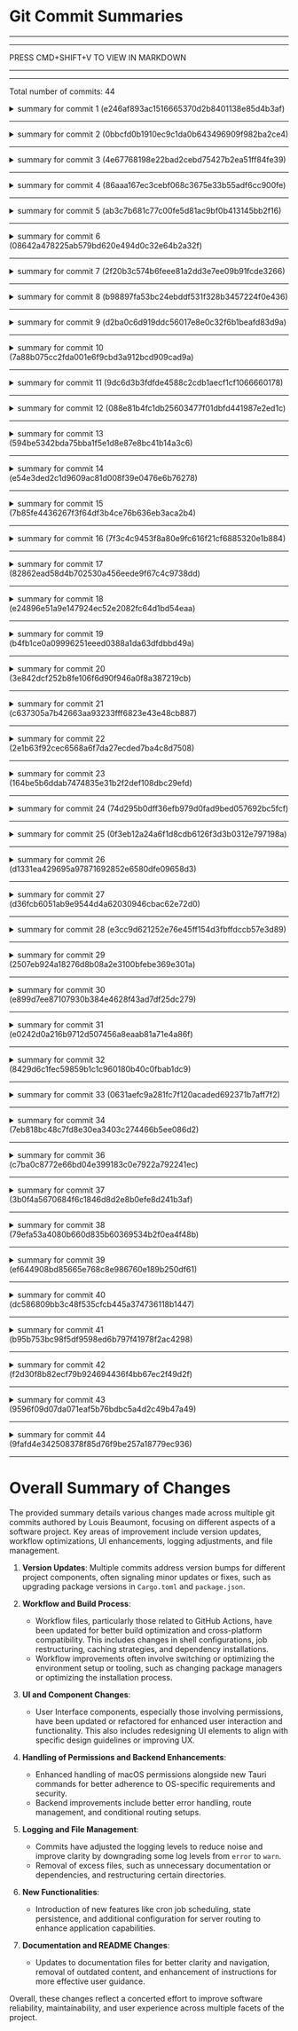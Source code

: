 # Git Commit Summaries

-----------------------------------------------------------------------
-----------------------------------------------------------------------
 
PRESS CMD+SHIFT+V TO VIEW IN MARKDOWN
 
_______________________________________________________________________
-----------------------------------------------------------------------
Total number of commits: 44

<details>
<summary>summary for commit 1 (e246af893ac1516665370d2b8401138e85d4b3af)</summary>

The commit `e246af893ac1516665370d2b8401138e85d4b3af` by Louis Beaumont updates the version of `@screenpipe/js` from `0.1.2` to `0.1.3` across several `package.json` files in different directories. Specifically, the version bump appears in the dependencies of the following packages:

1. `pipe-anthropic-computer-use-meeting-assistant`
2. `pipe-email-exa-search`
3. `pipe-llama32-comment-linear-while-you-work`
4. `pipe-notion-table-logs`
5. `pipe-obsidian-time-logs` (upgraded from `0.1.1` to `0.1.3`)
6. `pipe-post-questions-on-reddit`
7. `pipe-screen-time-storyteller`

Additionally, in the `screenpipe-js/main.ts` file, changes were made to improve the way the configuration path is determined. The path now falls back to the current directory if environment variables are not set. The version of `@screenpipe/js` was updated to `0.1.3` in its own `package.json` file as well.
</details>

------------------------------------------------------------------------

<details>
<summary>summary for commit 2 (0bbcfd0b1910ec9c1da0b643496909f982ba2ce4)</summary>

This commit, authored by Louis Beaumont, updates the `create-pipe` script in the `screenpipe-js` project to include more detailed instructions on how to run the project. Specifically, the instructions now highlight alternative commands for using different package managers, such as `npm`, `pnpm`, and `yarn`, in addition to `bun`. The changes are as follows:

1. In `index.ts`, updated the console instructions during the `main` function:
   - Added comments instructing users that instead of `bun install`, they can use `npm install`, `pnpm install`, or `yarn install`.
   - Similar instructions were added for `bun dev`, suggesting alternatives like `npm run dev`, `pnpm dev`, or `yarn dev`.
   - For `bun run pipe.ts`, suggested alternatives like `npm run pipe.ts`, `pnpm pipe.ts`, or `yarn pipe.ts`.

2. In `package.json`, the version was incremented from `0.0.7` to `0.0.8`.
</details>

------------------------------------------------------------------------

<details>
<summary>summary for commit 3 (4e67768198e22bad2cebd75427b2ea51ff84fe39)</summary>

This commit, authored by Louis Beaumont on December 7, 2024, involves a series of changes focused on fixing database migrations and incrementing the version of a package. Here is a summary of the changes:

1. **Version Update**:
   - The version of the `screenpipe-app` package in `Cargo.toml` is updated from `0.14.31` to `0.14.32`.

2. **Database Migration Changes**:
   - The database migration handling in `screenpipe-server/src/db.rs` was modified to simplify error handling and introduce a new method for migration. The specific change involves setting `ignore_missing` to `true` in the migration setup, removing the manual error handling for a known migration mismatch.

3. **Migration Files Updated**:
   - Two migration files were removed:
     - `20241110041538_add_speaker_id_to_transcription.sql` and `20241126220600_ensure_speaker_id_column.sql`
     - These files previously attempted to add a `speaker_id` column to the `audio_transcriptions` table by checking if the column existed before performing the alter operation.

4. **Migration Files Added**:
   - A new migration file `20241127172038_create_speaker_id_col_final.sql` was introduced. It creates a new table `audio_transcriptions_new`, migrates data from `audio_transcriptions` with a new `speaker_id` column set to `NULL`, and then renames the new table to replace the old one.
   - Another new migration file `20241127220428_add_hallucination_column.sql` was added to introduce a new `hallucination` column to the `speakers` table, defaulting to `FALSE`.

Overall, these changes consolidate the migration process by eliminating previously existing checks and restructuring how the `speaker_id` column is added, along with introducing a new column for tracking hallucinations in the `speakers` table.
</details>

------------------------------------------------------------------------

<details>
<summary>summary for commit 4 (86aaa167ec3cebf068c3675e33b55adf6cc900fe)</summary>

The commit made by Louis Beaumont introduces several changes to the `screenpipe-app` project aimed at enhancing the functionality and correcting issues in the application's meeting page and health audio status:

1. **Meeting History Component (`meeting-history.tsx`):**
   - Removed an unnecessary newline in the code.
   - Modified the `onClick` event for opening dialogs to prevent default actions and event propagation, ensuring proper execution.
   - Changed `<p>` elements to `<span>` elements for text, possibly to modify styling or resolve layout issues.

2. **Settings Component (`settings.tsx`):**
   - Updated the `<Dialog>` component to reload the window when the dialog closes.
   - Improved event handling for the settings menu items by preventing default actions.

3. **Package Version Update (`Cargo.toml` and `Cargo.lock`):**
   - Bumped the package version of `screenpipe-app` from `0.14.30` to `0.14.31` to reflect the changes.

4. **Server Health Check (`server.rs`):**
   - Addressed an issue in the health check by correctly retrieving and utilizing the `audio` timestamp.
   - Simplified the user guidance message when the application encounters errors by directing users to contact support via Discord instead of providing detailed troubleshooting steps. 

Overall, the changes aim to enhance user interface interaction, update the application version, and streamline the troubleshooting process.
</details>

------------------------------------------------------------------------

<details>
<summary>summary for commit 5 (ab3c7b681c77c00fe5d81ac9bf0b413145bb2f16)</summary>

The git commit consists of the following changes:

1. **Workflow Update**: In the GitHub Actions workflow file located at `.github/workflows/release-app.yml`, the command for installing `wget` has been updated. Previously, `winget install --silent GnuWin32.Wget` was used, and it has now been replaced with `choco install wget -y`, switching the package manager from Winget to Chocolatey for the `wget` installation.

2. **Version Bump**: In the `Cargo.toml` file located at `screenpipe-app-tauri/src-tauri/Cargo.toml`, the version of the `screenpipe-app` package has been incremented from `0.14.29` to `0.14.30`. This typically indicates a small update or patch in the application without breaking changes.
</details>

------------------------------------------------------------------------

<details>
<summary>summary for commit 6 (08642a478225ab579bd620e494d0c32e64b2a32f)</summary>

The commit made several updates and changes primarily to the documentation for a project related to plugins, as well as some alterations to the codebase. Here's a summary:

1. **Documentation Updates:**
   - Enhanced descriptions for UI-based plugins, emphasizing the use of NextJS for user interaction.
   - Expanded the section for developers to highlight "zero infrastructure" benefits, such as having access to authentication tokens, and refined the description of APIs available.
   - Revised descriptions of existing plugins to better reflect automation and AI integrations, particularly in business and product management contexts.
   - Provided both JS and Rust implementations for certain functionalities with corresponding links.
   - Added reference to experimental Vercel-like cron jobs for NextJS pipes.
  
2. **Code Changes:**
   - Removed a function `extractJsonFromLlmResponse` from the file `main.ts`. This function was responsible for cleaning and parsing JSON data from LLM responses, but has now been deleted.

Overall, the commit focuses on improving and updating documentation for clarity and completeness, while simplifying the codebase by removing unused or unnecessary code.
</details>

------------------------------------------------------------------------

<details>
<summary>summary for commit 7 (2f20b3c574b6feee81a2dd3e7ee09b91fcde3266)</summary>

The commit made by Louis Beaumont on December 6, 2024, adds a new Chinese documentation file named `README-zh_CN.md` to the project. This file serves as an alternate README in Simplified Chinese, providing information about the project and how to get started with it, including features, installation instructions, usage, plugin creation, and contribution guidelines.

Additionally, the existing `README.md` file was updated to include links at the top for navigating between the English and Chinese versions of the documentation.
</details>

------------------------------------------------------------------------

<details>
<summary>summary for commit 8 (b98897fa53bc24ebddf531f328b3457224f0e436)</summary>

The git commit with hash `b98897fa53bc24ebddf531f328b3457224f0e436`, authored by Louis Beaumont, includes several changes aimed at fixing issues related to the loom button and Windows build for the `release-app`. Specifically:

1. **Workflow Updates**: 
   - The GitHub Actions workflow file `release-app.yml` was modified to update how `wget` is installed on Windows. Now, `winget` is used to install `wget` silently, replacing the previous method of manual downloading. The pre-build script is unified for both Windows and non-Windows after this change.

2. **Code Improvements and Refactoring**:
   - In `providers.tsx`, the `Providers` component is now wrapped in a `forwardRef`, and its display name is set for better debugging and readability.
   - A console log typo was corrected in `notification-handler.tsx` from "notification permission" to "ission".
   - In `pipe-store.tsx`, logic was added to handle loom subscription checks before enabling a specific pipe, and there was a minor UI adjustment by removing the `size="icon"` attribute.

3. **Subscription Logic**:
   - The `StripeSubscriptionButton` component has enhanced logic to check for user subscriptions using `checkLoomSubscription`. The button is now conditionally rendered based on subscription status, and the text is simplified.

4. **Console Log Cleanup**:
   - Removed some diagnostic console log statements across various files to clean up the code.

5. **Dependency and Version Updates**:
   - The version of the package `screenpipe-app` was incremented, reflected in `Cargo.lock` updated from `0.14.27` to `0.14.28` and `Cargo.toml` from `0.14.28` to `0.14.29`.

This set of changes improves the build process on Windows, enhances the subscription logic, performs code cleanup, and updates the application version.
</details>

------------------------------------------------------------------------

<details>
<summary>summary for commit 9 (d2ba0c6d919ddc56017e8e0c32f6b1beafd83d9a)</summary>

The commit introduces a new feature for handling cron job execution timing in a manner similar to Vercel's approach, specifically by persisting state to disk. The changes include:

1. **Addition of Functions**:
   - `get_last_cron_execution`: This function retrieves the last execution time of a cron job from a persisted state file (`.cron_state.json`). It returns this time as a `SystemTime` if it exists.
   - `save_cron_execution`: This function saves the current time as the last execution time of a cron job into the state file, ensuring the cron state is up-to-date.

2. **Enhancements in `run_cron_schedule`**:
   - The function now retrieves the pipe directory for state persistence and fetches the last execution time.
   - It updates logic to calculate the next scheduled run based on the last execution time, allowing for more accurate scheduling.

3. **Testing Enhancements**:
   - Added new tests to verify cron state persistence:
     - `test_cron_state_persistence` tests saving and reading execution times.
     - `test_cron_scheduling` simulates cron job execution timing and verifies correct scheduling intervals.
     - `test_cron_recovery_after_restart` ensures that cron jobs can accurately recover their schedule after a restart by checking the previously persisted execution time.

These changes improve the cron scheduling system by making it resilient to restarts and ensuring accurate timing through state persistence.
</details>

------------------------------------------------------------------------

<details>
<summary>summary for commit 10 (7a88b075cc2fda001e6f9cbd3a912bcd909cad9a)</summary>

The commit with hash `7a88b075cc2fda001e6f9cbd3a912bcd909cad9a` by Louis Beaumont on December 6, 2024, makes adjustments to the `release-app.yml` GitHub workflow file to improve the process on Windows. Specifically:

1. Unnecessary trailing spaces were removed from several lines, which helps in maintaining a cleaner code style.

2. The section for installing `wget` was updated:
   - Previously, `wget` was installed using Chocolatey. This involved setting the execution policy, downloading the Chocolatey install script, and then using Chocolatey to install `wget`.
   - The update replaces this with a direct download of `wget` from a specific URL (`https://eternallybored.org/misc/wget/1.21.4/64/wget.exe`) using a WebClient in PowerShell. The downloaded `wget` executable is saved directly to `C:\Windows\System32\wget.exe`.

These changes streamline the installation of `wget` by removing the dependence on Chocolatey, possibly reducing setup time and potential issues related to Chocolatey installation.
</details>

------------------------------------------------------------------------

<details>
<summary>summary for commit 11 (9dc6d3b3fdfde4588c2cdb1aecf1cf1066660178)</summary>

The commit with hash `9dc6d3b3fdfde4588c2cdb1aecf1cf1066660178` adds a feature to implement Vercel-like cron job capabilities in the Next.js handling of the `pipes` module within the `screenpipe-core` project.

### Changes Made:
1. **Dependencies:**
   - Added two new dependencies in `Cargo.toml`: `cron` (for scheduling) version `0.13.0` and `chrono` (for date and time handling) version `0.4.38`.

2. **Code Enhancements:**
   - Introduced a function to generate a secure random secret for cron jobs.
   - Inside the existing function that handles Next.js pipes, additional logic was added to:
     - Check for cron jobs (`crons`) in the configuration.
     - Generate and store a `CRON_SECRET`.
     - Validate the cron job schedule format.
     - Use `tokio` asynchronous tasks to schedule and execute the cron jobs based on the defined schedule.
   - Implemented `run_cron_schedule`, an asynchronous function that:
     - Waits until the next scheduled time.
     - Executes an HTTP GET request with an authorization header to a given path using the cron schedule.

3. **Cron Job Execution:**
   - The cron job execution is handled in an asynchronous loop that:
     - Calculates the time until the next scheduled execution.
     - Logs the execution attempt.
     - Sends a request to the specified endpoint and handles errors if they occur.

### Summary:
This update implements support for cron jobs within the Next.js handling in the `pipes` module, allowing for server-side scheduled tasks using cron-like expressions. It uses the `cron` and `chrono` crates for schedule parsing and timing and performs execution tasks asynchronously with the `tokio` runtime.
</details>

------------------------------------------------------------------------

<details>
<summary>summary for commit 12 (088e81b4fc1db25603477f01dbfd441987e2ed1c)</summary>

This commit involves several updates and fixes across different components of a GitHub project, focusing on the "release-app" workflow and the "screenpipe-app-tauri" application. 

1. **GitHub Workflow Update**: 
   - The `release-app.yml` GitHub Actions workflow now includes separate steps for running a script (`pre_build.js`) on Windows and non-Windows platforms. 
   - For Windows, it installs `wget` via Chocolatey and executes the script with modified environment settings.

2. **Header Component Adjustments**: 
   - In `header.tsx`, a new icon `User` from `lucide-react` is imported and used in place of the `Avatar` component for user menu buttons. 
   - Some CSS classes for button styling have been slightly adjusted.

3. **Pipe Store Component Refactor**: 
   - The `pipe-store.tsx` component now uses HTTP requests instead of the `Command.sidecar` for operations like listing, downloading, updating, and toggling pipes.
   - The REST API endpoints are utilized to interact with the backend (`localhost:3030`) for better maintainability and flexibility.
   - Additional error handling is implemented for user actions such as downloading or enabling pipes.

4. **Version Increment**:
   - The application's version is updated from `0.14.27` to `0.14.28` in the `Cargo.toml` and from `0.14.26` to `0.14.27` in `Cargo.lock`.

5. **Cargo Dependencies Reorganization**:
   - Some dependencies have been shifted around within `Cargo.toml`, moving those related to permissions hacks (e.g., `scap`, `nokhwa-bindings-macos`, `tauri-nspanel`) under specific target configurations.

Overall, these changes aim to improve the build process, refactor existing code for better readability and maintainability, and increment the application version to reflect these updates.
</details>

------------------------------------------------------------------------

<details>
<summary>summary for commit 13 (594be5342bda75bba1f5e1d8e87e8bc41b14a3c6)</summary>

The git commit made by Louis Beaumont on December 6, 2024, involves the following changes:

1. **Deletion of Documents**:
   - Two files, `README-ja_JP.md` (Japanese) and `README-zh_CN.md` (Simplified Chinese), have been deleted entirely from the repository.

2. **Modification of README.md**:
   - The language selection links at the top, specifically the links to the deleted Japanese and Chinese README files, have been removed from `README.md`.

3. **Modifications in the Documentation**:
   - In `content/docs/pages/docs/getting-started.mdx`, the onboarding link was updated by removing the explicit path reference (`/onboarding`) and simplifying it to just `https://screenpi.pe`.
   - In `content/docs/pages/index.mdx`, an embedded YouTube video iframe and a link to "Download Desktop App" were removed. The document now includes information without the video and streamlines the next steps to getting started, plugins, and examples.

4. **Update in Obsidian Plugin Archive**:
   - In `pipes/archive/meeting-summaries-in-obsidian/README.md`, the link for getting the example has been updated by simplifying the URL, removing the `/onboarding` suffix.

These changes likely aim to remove outdated localized documentation and streamline user access to the desktop app and associated resources.
</details>

------------------------------------------------------------------------

<details>
<summary>summary for commit 14 (e54e3ded2c1d9609ac81d008f39e0476e6b76278)</summary>

The commit made by Louis Beaumont on December 6, 2024, addressed a specific issue within the `screenpipe` application. Here's a summary of the changes:

1. **Version Update:**
   - The version of `screenpipe-app` was incremented from `0.14.26` to `0.14.27` in the `Cargo.toml` file located in `screenpipe-app-tauri/src-tauri`.

2. **Code Changes in Pipe Configuration:**
   - In `screenpipe-core/src/pipes.rs`, a fix was made to how existing pipe configuration is handled. The code was modified to clone the existing JSON configuration if it exists, rather than attempting to parse it again with `serde_json::from_str`.

3. **Logging Condition in the Server:**
   - In `screenpipe-server/src/bin/screenpipe-server.rs`, the logging setup was made conditional. Logging is now only initialized if certain conditions are met when running pipe commands (excluding when commands output in JSON format). A match statement determines whether logging should occur based on the type of command and its output format.

4. **Cosmetic Fix:**
   - Fixed ASCII art rendering in printed output by correcting broken characters in the borders of the display table for visual aesthetics.

Overall, these changes focus on refining existing functionalities, specifically fixing a bug in handling JSON configurations, improving logging conditional logic, and ensuring clean output display.
</details>

------------------------------------------------------------------------

<details>
<summary>summary for commit 15 (7b85fe4436267f3f64df3b4ce76b636eb3aca2b4)</summary>

The commit with ID `7b85fe4436267f3f64df3b4ce76b636eb3aca2b4` introduces various changes and enhancements to the `screenpipe-app-tauri` project. The main updates in this commit include:

- A refactor of the main page UI and several components to improve the user experience and code structure.
- Updates to the `AuthButton` component to enhance its display and integrate a dropdown menu with a login option.
- Modifications to the `DevModeSettings` component, removing an obsolete badge.
- Enhancements to the `Header` component to include user account details with avatar support and a more structured dropdown menu.
- Improvements in message handling in the `InboxMessages` component using a virtualized list for performance efficiency.
- Changes to `RecordingSettings` to streamline functions, such as handling directory selection and updating input based events.
- The integration of a new `permissions.rs` module to manage system permissions like microphone and screen recording in a cleaner, more modular manner.
- Updates to dependencies, adding packages such as `@tanstack/react-virtual` for list virtualization and updating several others in `Cargo.toml` and `package.json`.
- Removal of redundant and obsolete functionality related to permissions, making space for more centralized handling, predominantly in macOS.

These changes collectively work towards a cleaner codebase, improved performance, and a better user interface, focusing more on modular and maintainable code practices.
</details>

------------------------------------------------------------------------

<details>
<summary>summary for commit 16 (7f3c4c9453f8a80e9fc616f21cf6885320e1b884)</summary>

The recent Git commit improved the Windows setup in a GitHub Actions workflow by altering the method used to install LLVM in the `release-app.yml` file. The previous method utilized an action called `KyleMayes/install-llvm-action@v2` to install LLVM. This was replaced with a custom script written in PowerShell that manually handles the installation process:

1. **Permissions and Directories**: The script ensures that the directory `C:\Program Files\LLVM` exists with appropriate permissions by using `sudo mkdir` and `sudo chmod` commands.

2. **LLVM Installer Download and Execution**: The script downloads the LLVM 10.0 installer directly from GitHub releases and runs it silently to install LLVM in the specified directory.

3. **Clean-up and Verification**: It cleans up the installer file after execution and verifies the installation by checking for the existence of `clang.exe` in the LLVM `bin` directory.

These alterations provide a more detailed and explicit installation process suitable for running on Windows with specific permissions and verification steps.
</details>

------------------------------------------------------------------------

<details>
<summary>summary for commit 17 (82862ead58d4b702530a456eede9f67c4c9738dd)</summary>

In the commit made by Louis Beaumont, modifications were made to the `release-app.yml` GitHub Actions workflow. Specifically, the changes introduced caching for LLVM on Windows systems. Before installing LLVM and Clang, the workflow now attempts to retrieve a cached version of LLVM, using `actions/cache@v4`. If the cache is not hit, it proceeds with the installation using the `KyleMayes/install-llvm-action@v2`. This change is aimed at optimizing the build process by using the cached LLVM installation when available, thus reducing the need for redundant downloads and installations.
</details>

------------------------------------------------------------------------

<details>
<summary>summary for commit 18 (e24896e51a9e147924ec52e2082fc64d1bd54eaa)</summary>

The commit with ID `e24896e51a9e147924ec52e2082fc64d1bd54eaa` by Louis Beaumont on December 6, 2024, made changes to the GitHub Actions workflow file `release-app.yml`. Here are the key changes:

1. Removed the commented-out trigger configuration for the workflow run on tags matching the pattern `v*`, keeping only the `workflow_dispatch` trigger, which allows manual workflow runs with input parameters.

2. Changed the shell used in multiple steps from `pwsh` (PowerShell Core) to `powershell` (Windows PowerShell) specifically for the step that builds the CLI on Windows.

3. Added `target: x86_64-pc-windows-msvc` under a job configuration, likely to ensure that the build target is explicitly set.

These changes seem to be aimed at fixing issues with the build process, possibly by using a more suitable shell configuration and ensuring the correct build target is set.
</details>

------------------------------------------------------------------------

<details>
<summary>summary for commit 19 (b4fb1ce0a09996251eeed0388a1da63dfdbbd49a)</summary>

### Summary of Changes

1. **Header Component (`header.tsx`)**:
   - Removed the `<MeetingHistory />` component from the dropdown menu.

2. **Meeting History Component (`meeting-history.tsx`)**:
   - Added the `useHealthCheck` hook to monitor health status.
   - Added conditional disabling of a button based on health status.

3. **Pipe Store Component (`pipe-store.tsx`)**:
   - Switched from direct `fetch` API calls to executing command-line tasks using `Command.sidecar`.
   - Commands are executed for tasks like listing, downloading, enabling, disabling, updating, and deleting pipes.
   - Improved error handling by parsing command output.

4. **Screenpipe Status Component (`screenpipe-status.tsx`)**:
   - Added a new function `handlePermissionButton` to manage screen, audio, and accessibility permissions.
   - Replaced direct calls to `invoke` functions for handling permissions with the new method `handlePermissionButton`.

5. **Search Chat Component (`search-chat.tsx`)**:
   - Introduced a new state `currentPlatform` to manage platform-dependent UI elements, setting its value using `useEffect`.

6. **Capabilities Configuration (`main.json`)**:
   - Added new shell execution permissions for handling various pipe operations like listing, downloading, enabling, disabling, deleting, and retrieving pipe information.

7. **Commands Source (`commands.rs`)**:
   - Enhanced code to load `AVFoundation.framework` explicitly for Mac and added error handling for related functions.
   - Introduced a `poll_permissions` function to check permission statuses over a specified period.

8. **Application Setup (`main.rs`)**:
   - Registered the `poll_permissions` command to be used within the application.

9. **Tauri Configuration (`tauri.conf.json`)**:
   - Allowed the `http://tauri.localhost` URL in the `csp` settings for content security policies.

These changes improve the application's build process by modularizing and securitizing command execution, adding conditional UI interactions based on health status, automating permission checks, and enhancing the app's reliability and maintainability.
</details>

------------------------------------------------------------------------

<details>
<summary>summary for commit 20 (3e842dcf252b8fe106f6d90f946a0f8a387219cb)</summary>

The commit made by Louis Beaumont addresses a crash issue related to the timeline icon on Windows in the "release-app" component. The change involves updating the version of the "screenpipe-app" package from 0.14.25 to 0.14.26 in two files: `Cargo.lock` and `Cargo.toml`, likely indicating that the fix for the crash was accompanied by this version increment. No other changes in code or dependencies were specified.
</details>

------------------------------------------------------------------------

<details>
<summary>summary for commit 21 (c637305a7b42663aa93233fff6823e43e48cb887)</summary>

The commit `c637305a7b42663aa93233fff6823e43e48cb887` includes fixes aimed at preventing application crashes. Here are the specific changes:

1. **In `timeline-dock-section.tsx`:**
   - Removed a check that prevented icon fetching on Windows. The lines skipping icon fetching when the operating system is "windows" were deleted, allowing the function `loadAppIcon` to proceed on Windows systems as well.

2. **In `icons.rs`:**
   - Modified the `get_exe_by_reg_key` function to further clean the file path retrieved from the Windows registry. The code now trims quotation marks from around the `cleaned_path` using `trim_matches('"')`, which ensures that the extracted file paths are properly formatted without leading or trailing quotes.

These changes collectively aim to enhance functionality and stability, particularly on Windows platforms, by ensuring icon paths are correctly fetched and formatted, possibly resolving an issue leading to crashes.
</details>

------------------------------------------------------------------------

<details>
<summary>summary for commit 22 (2e1b63f92cec6568a6f7da27ecded7ba4c8d7508)</summary>

The recent commit by Louis Beaumont includes a significant refactor of the UI in the codebase with the key changes summarized as follows:

1. **Renaming of Pipes:**
   - The `pipes/pipe-phi3.5-engineering-team-logs` has been renamed to `pipes/pipe-notion-table-logs` in various locations, including `.gitignore`, `README.md`, `package.json`, and others. This includes adjustments in documentation and configuration files to align with the new name.

2. **UI Refactor:**
   - There have been substantial changes in the React components which streamline and organize the UI. This includes the removal of some components like `ScreenpipeInstanceChecker` and streamlining imports, as well as simplifying the layout and structure of several pages and components.
   - A new `SearchPage` has been added, introducing a new component to manage a search interface, improving organization and separating concerns in the codebase.
   - `PipeDialog` has been refactored to `PipeStore` with enhanced UI/UX functionality like toggling of display, showing installed pipes, and handling the download of additional content.
   - The reuse and restructuring of components like `PipeConfigForm`, `LogFileButton`, `PipeStoreMarkdown`, and notification handlers have been observed to aim for a more modular and clean codebase.

3. **Tauri Application Enhancements:**
   - Changes in the Tauri application configuration, such as updating the Cargo.toml and schemas, reflect updates in application capabilities.
   - New window capabilities have been added presumably for better multitasking and user interaction, including the addition of search functionality.

4. **Backend Enhancements:**
   - Adjustments in server-side code to enhance error handling, specifically in deleting pipe operations, with added logging for errors.
   - Permissions on Tauri application have been adjusted to ensure correct capabilities are exposed.
   
Overall, this update appears to address both functionality and user interface improvements, while optimizing the structure of the codebase for scalability and maintainability.

</details>

------------------------------------------------------------------------

<details>
<summary>summary for commit 23 (164be5b6ddab7474835e31b2f2def108dbc29efd)</summary>

The commit made by Louis Beaumont updates the `README.md` file located in the `pipes/pipe-obsidian-time-logs` directory. The main change involves formatting improvements to the code blocks within the "quick setup" section. The indentation for the code blocks has been removed, making the text align neatly with the surrounding text. This change affects the instructions for cloning the repository and running the pipe. No other content changes were noted.
</details>

------------------------------------------------------------------------

<details>
<summary>summary for commit 24 (74d295b0dff36efb979d0fad9bed057692bc5fcf)</summary>

The commit with the hash `74d295b0dff36efb979d0fad9bed057692bc5fcf` introduces several changes focused on redesigning the UI layout of the "pipe store" to better resemble the Obsidian layout. The summary of key changes includes:

1. **UI Enhancements**:
   - Redesigned components to improve the look and feel of the `pipe-store.tsx` file.
   - Added more functional UI elements such as `Switch` for UI interactivity and updated icons for actions like search, download, and enable/disable functionalities.

2. **Updated Pipe Management**:
   - Enhanced filtering options to allow searching and displaying installed pipes only.
   - Improved the way pipes are enabled or disabled with consolidated toggle logic.
   - Removed redundant code such as repeated setting of `selectedPipe` to null during pipe operations.
   - Enhanced error handling and user feedback with additional `toast` notifications.

3. **Improved Data Handling**:
   - Implemented a function to extract authors from GitHub URLs, improving the display of pipe authors.
   - Refactored how pipes are fetched and refreshed, bringing improvements in efficiency and error handling.

4. **UI Components Update**:
   - Transitioned pipe details to a more dynamic and interactive layout.
   - Enhanced visual feedback on the state of pipes (e.g., whether they are enabled or disabled).
   - Added badges and additional information to improve user context for each pipe.

5. **Binary File Update**:
   - There is a binary difference in the `libscreenpipe_arm64.dylib` file within `screenpipe-vision/lib`. Specific details of the change are not visible due to its binary nature, but it indicates an update or modification to the existing library file.

This commit focuses on improving the user experience through UI enhancements and more efficient data handling for the 'pipe store' functionality while updating a relevant binary component of the application.
</details>

------------------------------------------------------------------------

<details>
<summary>summary for commit 25 (0f3eb12a24a6f1d8cdb6126f3d3b0312e797198a)</summary>

This commit involves significant changes to the GitHub Actions workflow files, particularly the `release-app.yml` file, and the removal of the `steps/action.yml` file. Here's a summary of the changes:

1. **Shell Changes**: 
   - The `shell` key for Mac and Windows platforms has been removed from the job matrix in `release-app.yml`.

2. **Jobs and Steps Restructure**:
   - The steps previously defined in `steps/action.yml` have been integrated directly into `release-app.yml`, thus the `steps/action.yml` file is deleted.
   - This involves actions like setting up Bun, Node, Rust, caching, and more directly within the `release-app.yml`.

3. **Version Update**:
   - Separate steps for updating the version in `Cargo.toml` are provided based on the target platform, using either `pwsh` or `bash`.

4. **Dependency Installation**:
   - Specific installations are now mentioned directly in the CI script (e.g., installing ffmpeg using Homebrew on macOS, setup and installation of Rust tools, 7zip, LLVM and Clang for Windows).

5. **Cache Enhancements**:
   - Extensive caching strategies are in place to optimize build times, including caching of cargo registries, Homebrew packages (for macOS), pre-build caches, and more.

6. **Build Process**:
   - The build steps are now explicitly defined for different platforms (Unix vs. Windows) with platform-specific instructions.

7. **Environment and Secrets**:
   - Enhanced setup for environment variables and secrets management for different build environments, including tauri and Apple signing credentials.

8. **Platform Specific Setup**:
   - Unique setup steps for Windows, such as installing 7zip, LLVM, MSVC, and Python, as well as handling Intel MKL library dependencies.

9. **Asset Upload**:
   - A final step for uploading built assets to CrabNebula Cloud is specified.

This restructuring likely aims to simplify the CI/CD pipeline by placing all steps directly in the main workflow file (`release-app.yml`) for easier maintainability and readability, removing the need for the composite action defined in `steps/action.yml`.
</details>

------------------------------------------------------------------------

<details>
<summary>summary for commit 26 (d1331ea429695a97871692852e6580dfe09658d3)</summary>

The commit by Louis Beaumont updates the `create_router` function in the `server.rs` file of the `screenpipe-server` project. The primary change involves refining the assignment of the `Router` object and conditionally adding a new route. Here's a summary of the changes:

1. **Variable Declaration:**
   - The initial `Router` is now assigned to a `let router` variable instead of being directly returned from the function.

2. **Route Reordering:**
   - `.route("/experimental/frames/merge", post(merge_frames_handler))` was moved before `.layer(cors)` for better organization.

3. **Conditional Route Addition:**
   - A new route, `/experimental/input_control`, is conditionally added if the `experimental` feature is enabled. This route is handled by the `input_control_handler` using the `post` method.

4. **Code Organization:**
   - The function now uses a more structured approach to assembling the router, which makes it easier to read and modify, particularly with feature-specific routes.

Overall, the commit reorganizes how routes are defined and introduces a conditionally compiled experimental route, which could be for handling input control in an experimental setup.
</details>

------------------------------------------------------------------------

<details>
<summary>summary for commit 27 (d36fcb6051ab9e9544d4a62030946cbac62e72d0)</summary>

The commit updates the `version` number in the `Cargo.toml` file from "0.2.12" to "0.2.13" as part of releasing a new version of the application.
</details>

------------------------------------------------------------------------

<details>
<summary>summary for commit 28 (e3cc9d621252e76e45ff154d3fbffdccb57e3d89)</summary>

The commit updates the `screenpipe-server/Cargo.toml` file by modifying the dependency for the `uuid` crate. Instead of specifying only the version `"1.5.0"`, the dependency now includes the `features` option with `["v4"]`. This change likely addresses a build issue by explicitly enabling the version 4 UUID functionality.
</details>

------------------------------------------------------------------------

<details>
<summary>summary for commit 29 (2507eb924a18276d8b08a2e3100bfebe369e301a)</summary>

The commit made the following changes to the GitHub Actions workflows related to building and releasing a Tauri app:

1. **Release Workflow (`release-app.yml`)**:
   - Added a `shell` configuration to specify which shell to use for certain platforms: `bash` for macOS and `pwsh` (PowerShell) for Windows.
   - Changed the name of the workflow being used in the 'Run steps' section from `windows-steps` to `steps`.
   - Added `secrets: inherit` to ensure secrets are correctly passed to jobs.

2. **Renames and Shell Additions**:
   - Renamed the workflow configuration file from `windows-steps/action.yml` to `steps/action.yml`.
   - Added shell configuration (`bash` or `pwsh`) for various steps across platforms to ensure the correct shell is used.

3. **Detailed Steps Modifications**:
   - Enhanced the steps to include a specific shell (`bash` or `pwsh`) for commands such as updating the version in `Cargo.toml`, installing Rust, and other build-related actions.
   - Added more shell configurations, particularly for steps involving script execution, dependency installation, CLI building, and environment setup.

These changes aim to streamline and fix environment-specific issues in the build and release procedure, ensuring compatibility across different systems and enhancing automation reliability.
</details>

------------------------------------------------------------------------

<details>
<summary>summary for commit 30 (e899d7ee87107930b384e4628f43ad7df25dc279)</summary>

The commit `e899d7ee87107930b384e4628f43ad7df25dc279` introduces several changes related to macOS permissions and updates to schemas:

1. **Permissions Handling**: 
   - Implemented new types and hooks for handling macOS-specific permissions, such as screen capture, microphone, and accessibility.
   - Added logic to check and request permissions where necessary using native macOS APIs.
   - Created the `PermissionsStatus` type to track the status of these permissions.

2. **UI Updates**:
   - Updated the `screenpipe-status.tsx` component to include new UI elements for displaying and managing macOS permissions.
   - Introduced buttons that allow users to trigger permissions dialogues.

3. **Rust Backend**:
   - Added several new Tauri commands in the `commands.rs` file to support checking and triggering permissions on macOS.
   - Removed the now-unneeded `migrations.rs` file, which was possibly used for database migrations.

4. **Build and Configuration Updates**:
   - Updated the `build.rs` to link the AVFoundation framework specifically for macOS.
   - Added new permissions and scope entries in `acl-manifests.json`, `desktop-schema.json`, and `macOS-schema.json` to support the changes in file system access and ensure correct handling of permissions.

5. **Schema Enhancements**:
   - Expanded schema definitions to include detailed descriptions and possible values for path patterns and file system operations, reflecting new capabilities and constraints.

Overall, these changes enhance the application’s ability to manage macOS-specific permissions, improving user interaction with permission-granting processes, and ensuring compliance with macOS security requirements.
</details>

------------------------------------------------------------------------

<details>
<summary>summary for commit 31 (e0242d0a216b9712d507456a8eaab81a71e4a86f)</summary>

The commit `e0242d0a216b9712d507456a8eaab81a71e4a86f` made by Louis Beaumont removes an unnecessary permission page from the Tauri configuration file in the `screenpipe-app-tauri` project. Specifically, it deletes a section defining a window with specific properties such as dimensions, decorations, URL, label, title, and transparency. This change removes the entry for a "migration" window related to a "database upgrade" from the configuration.
</details>

------------------------------------------------------------------------

<details>
<summary>summary for commit 32 (8429d6c1fec59859b1c1c960180b40c0fbab1dc9)</summary>

The commit with ID `8429d6c1fec59859b1c1c960180b40c0fbab1dc9` was authored by Louis Beaumont. In this commit, the version of the package in the `Cargo.toml` file was updated from "0.2.11" to "0.2.12". The commit message indicates that this change is related to fixing aspects of a Windows CLI GitHub runner.
</details>

------------------------------------------------------------------------

<details>
<summary>summary for commit 33 (0631aefc9a281fc7f120acaded692371b7aff7f2)</summary>

The git commit made by Louis Beaumont updates the GitHub Actions workflow configuration in the `release-cli.yml` file. The change specifically modifies the `build-windows` job to run on `windows-latest` instead of being `self-hosted`. This adjustment aims to make the Windows command-line interface (CLI) build process compatible with the GitHub runner designated for the Windows environment.
</details>

------------------------------------------------------------------------

<details>
<summary>summary for commit 34 (7eb818bc48c7fd8e30ea3403c274466b5ee086d2)</summary>

The commit with hash `7eb818bc48c7fd8e30ea3403c274466b5ee086d2` by Louis Beaumont updates the GitHub Actions workflow configuration found in `.github/workflows/benchmark.yml`. The primary change is the modification of the artifact names during the upload process in various OCR benchmarking jobs. Specifically:

- The artifact name in the `apple_ocr_benchmark` job is changed from `ocr-benchmark-data` to `apple-ocr-benchmark-data`.
- In the `tesseract_ocr_benchmark` job, the artifact name is changed from `ocr-benchmark-data` to `tesseract-ocr-benchmark-data`.
- In the `windows_ocr_benchmark` job, the artifact name is changed from `ocr-benchmark-data` to `windows-ocr-benchmark-data`.

Additionally, the code to download the `ocr-benchmark-data` artifact in the `stt_benchmark` job has been removed, which suggests that this artifact name is no longer used or necessary in this part of the workflow.
</details>

------------------------------------------------------------------------

<details>
<summary>summary for commit 36 (c7ba0c8772e66bd04e399183c0e7922a792241ec)</summary>

In this commit, Louis Beaumont made changes to two `Cargo.toml` files related to the `screenpipe-integrations` and `screenpipe-server` projects.

1. In the `screenpipe-integrations/Cargo.toml` file:
   - The dependencies `uuid`, `async-trait`, `chrono`, and `chrono-tz` have been removed.

2. In the `screenpipe-server/Cargo.toml` file:
   - The dependency `screenpipe-integrations` and `async-trait` have been removed.

Overall, the commit simplifies or "cleans" the project configurations by removing unnecessary dependencies from the respective `Cargo.toml` files.
</details>

------------------------------------------------------------------------

<details>
<summary>summary for commit 37 (3b0f4a5670684f6c1846d8d2e8b0efe8d241b3af)</summary>

This commit, authored by Louis Beaumont, addresses a fix related to the command-line interface (CLI) on Windows. The changes include:

1. **GitHub Workflow `.github/workflows/release-cli.yml`:**
   - The order of steps for setting up MSVC and installing LLVM/Clang has been adjusted. Previously, the setup for MSVC and the installation of LLVM and Clang were performed before installing 7zip. Now, these steps have been moved to occur after the 7zip installation.
   - The `needs` parameter for the `update-homebrew` job has been updated to include `build-windows`, in addition to `build-macos` and `build-linux`.

2. **Cargo.toml:**
   - The version of the package has been incremented from `0.2.10` to `0.2.11`, indicating a new release with the fix applied.

These changes are likely intended to correct or improve the workflow execution on Windows platforms specifically.
</details>

------------------------------------------------------------------------

<details>
<summary>summary for commit 38 (79efa53a4080b660d835b60369534b2f0ea4f48b)</summary>

The commit with hash `79efa53a4080b660d835b60369534b2f0ea4f48b` made changes to the `screenpipe-server.rs` file, primarily targeting the log messages. The changes involve downgrading the severity level of certain log messages from `error!` to `warn!`, suggesting a reduced emphasis on those log messages. Additionally, the messages' text has been converted to lower case for consistency and potentially better readability. The change appears to be a chore aimed at reducing noise in the application logs.
</details>

------------------------------------------------------------------------

<details>
<summary>summary for commit 39 (ef644908bd85665e768c8e986760e189b250df61)</summary>

The commit titled `chore: remove noise from logs` made by Louis Beaumont on December 6, 2024, updates the logging behavior in the `screenpipe-server.rs` file. Specifically, the changes include:

1. A modification in the imports: Adding `warn` to the list of imported tracing macros, resulting in the import line changing the order.
2. Changing the log level of certain messages from `error` to `warn` when the `screenpipe PATH check` fails. This reflects a change in how log severity is classified, likely to reduce the noise from logs by not treating these particular issues as critical errors.
</details>

------------------------------------------------------------------------

<details>
<summary>summary for commit 40 (dc586809bb3c48f535cfcb445a374736118b1447)</summary>

The git commit made by Louis Beaumont with the hash `dc586809bb3c48f535cfcb445a374736118b1447` focuses on reducing noise in the logs for the `screenpipe-server` project. Specifically, it:

1. Adds a logging directive to filter out messages related to `xcap::platform::impl_window` error logs, which are considered noise, particularly on Windows systems. This change appends an additional directive to the `env_filter` specifically for Windows, turning off logs from the mentioned source.
   
2. Fixes a display formatting issue in the console output by adjusting the horizontal rule separating log attribute labels from their values in the print statements, although there appears to be a character encoding artifact in the summary provided, indicating no substantial code change there. 
</details>

------------------------------------------------------------------------

<details>
<summary>summary for commit 41 (b95b753bc98f5df9598ed6b797f41978f2ac4298)</summary>

The commit, authored by Louis Beaumont, introduces a new file named `.cursorignore`. This file is used to specify directories and file patterns that should be ignored during indexing. The changes added to the `.cursorignore` file include the following:

- Ignores the `data/` directory.
- Ignores several directories specific to the `screenpipe-app-tauri` project: `public`, `src-tauri/capabilities`, and `src-tauri/gen`.
- Ignores the `models/` directory.
- Ignores specific lock files: `package-lock.json`, `bun.lockb`, and `pnpm-lock.yaml`.

This addition suggests an intention to optimize the project's indexing by excluding certain paths and files that are likely not necessary for code navigation or analysis.
</details>

------------------------------------------------------------------------

<details>
<summary>summary for commit 42 (f2d30f8b82ecf79b924694436f4bb67ec2f49d2f)</summary>

The commit by Louis Beaumont fixes issues with the Windows CLI in a GitHub Actions workflow. Here are the key changes:

1. **Rust Setup**: Instead of using the `actions-rust-lang/setup-rust-toolchain@v1` GitHub action, Rust is now installed via a direct download using PowerShell.

2. **7zip Installation**: 7zip is installed using PowerShell, and its path is added to the system PATH to ensure it’s available for subsequent steps.

3. **Shell Changes**: The shell used for several script steps is switched from Bash to PowerShell (pwsh).

4. **Version Setting**: The process to set the version variable from GitHub refs or Git tags is rewritten in PowerShell.

5. **SHA256 Calculation**: The calculation of the SHA256 hash for the deployment package is also rewritten using PowerShell.

6. **Cargo.toml Version Update**: The version in `Cargo.toml` is updated from "0.2.9" to "0.2.10".

These changes target improvements to the CI/CD process, specifically for building and packaging a Rust project on Windows.
</details>

------------------------------------------------------------------------

<details>
<summary>summary for commit 43 (9596f09d07da071eaf5b76bdbc5a4d2c49b47a49)</summary>

The commit by Neptune replaces the existing GitHub Actions workflow file `.github/workflows/release-app-steps.yml` with a new composite run steps file named `.github/workflows/windows-steps/action.yml`. The `.github/workflows/release-app-steps.yml` file is removed, and its content is transferred to the new `windows-steps` action using a composite setup. The change updates usage in another workflow file, `.github/workflows/release-app.yml`, to reference `.github/workflows/windows-steps` instead.

Notable changes include:

1. **File Removal:**
   - The `release-app-steps.yml` file was completely removed.

2. **File Addition:**
   - A new `action.yml` file was created under the `windows-steps` directory, using a composite structure to define the steps needed for the Windows platform.

3. **Workflow Updates:**
   - References to `release-app-steps.yml` in `release-app.yml` were updated to point to `windows-steps`.

These changes highlight a restructuring of the GitHub Actions setup, possibly to modularize and simplify the integration of different steps/stages into a common composite.
</details>

------------------------------------------------------------------------

<details>
<summary>summary for commit 44 (9fafd4e342508378f85d76f9be257a18779ec936)</summary>

The Git commit involves a change in the `tauri.conf.json` configuration file of the `screenpipe-app-tauri` project. The modification adds the URL `https://openrouter.ai` to the list of trusted connections defined in the `allowlist` section. This allows the application to trust and interact with resources from `openrouter.ai`.
</details>

------------------------------------------------------------------------

# Overall Summary of Changes

The provided summary details various changes made across multiple git commits authored by Louis Beaumont, focusing on different aspects of a software project. Key areas of improvement include version updates, workflow optimizations, UI enhancements, logging adjustments, and file management. 

1. **Version Updates**: Multiple commits address version bumps for different project components, often signaling minor updates or fixes, such as upgrading package versions in `Cargo.toml` and `package.json`.

2. **Workflow and Build Process**:
   - Workflow files, particularly those related to GitHub Actions, have been updated for better build optimization and cross-platform compatibility. This includes changes in shell configurations, job restructuring, caching strategies, and dependency installations.
   - Workflow improvements often involve switching or optimizing the environment setup or tooling, such as changing package managers or optimizing the installation process.

3. **UI and Component Changes**:
   - User Interface components, especially those involving permissions, have been updated or refactored for enhanced user interaction and functionality. This also includes redesigning UI elements to align with specific design guidelines or improving UX.

4. **Handling of Permissions and Backend Enhancements**:
   - Enhanced handling of macOS permissions alongside new Tauri commands for better adherence to OS-specific requirements and security.
   - Backend improvements include better error handling, route management, and conditional routing setups.

5. **Logging and File Management**:
   - Commits have adjusted the logging levels to reduce noise and improve clarity by downgrading some log levels from `error` to `warn`. 
   - Removal of excess files, such as unnecessary documentation or dependencies, and restructuring certain directories.

6. **New Functionalities**:
   - Introduction of new features like cron job scheduling, state persistence, and additional configuration for server routing to enhance application capabilities.

7. **Documentation and README Changes**:
   - Updates to documentation files for better clarity and navigation, removal of outdated content, and enhancement of instructions for more effective user guidance.

Overall, these changes reflect a concerted effort to improve software reliability, maintainability, and user experience across multiple facets of the project.
